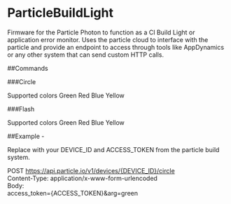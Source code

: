 # ParticleBuildLight
Firmware for the Particle Photon to function as a CI Build Light or application error monitor. Uses the particle cloud to interface with the particle and provide an endpoint to access through tools like AppDynamics or any other system that can send custom HTTP calls.


##Commands

###Circle

Supported colors Green Red Blue Yellow

###Flash

Supported colors Green Red Blue Yellow

##Example - 

Replace with your DEVICE_ID and ACCESS_TOKEN from the particle build system. 

POST https://api.particle.io/v1/devices/{DEVICE_ID}/circle  
Content-Type: application/x-www-form-urlencoded  
Body:  
access_token={ACCESS_TOKEN}&arg=green  
